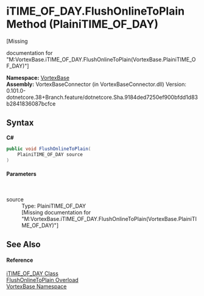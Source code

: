 # iTIME_OF_DAY.FlushOnlineToPlain Method (PlainiTIME_OF_DAY)
 

\[Missing <summary> documentation for "M:VortexBase.iTIME_OF_DAY.FlushOnlineToPlain(VortexBase.PlainiTIME_OF_DAY)"\]

**Namespace:**&nbsp;<a href="N_VortexBase.md">VortexBase</a><br />**Assembly:**&nbsp;VortexBaseConnector (in VortexBaseConnector.dll) Version: 0.101.0-dotnetcore.38+Branch.feature/dotnetcore.Sha.9184ded7250ef900bfdd1d83b2841836087bcfce

## Syntax

**C#**<br />
``` C#
public void FlushOnlineToPlain(
	PlainiTIME_OF_DAY source
)
```


#### Parameters
&nbsp;<dl><dt>source</dt><dd>Type: PlainiTIME_OF_DAY<br />\[Missing <param name="source"/> documentation for "M:VortexBase.iTIME_OF_DAY.FlushOnlineToPlain(VortexBase.PlainiTIME_OF_DAY)"\]</dd></dl>

## See Also


#### Reference
<a href="T_VortexBase_iTIME_OF_DAY.md">iTIME_OF_DAY Class</a><br /><a href="Overload_VortexBase_iTIME_OF_DAY_FlushOnlineToPlain.md">FlushOnlineToPlain Overload</a><br /><a href="N_VortexBase.md">VortexBase Namespace</a><br />